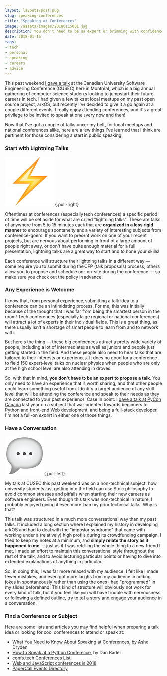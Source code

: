 ```yaml
---
layout: layouts/post.pug
slug: speaking-conferences
title: "Speaking at Conferences"
image: /assets/images/20180115001.jpg
description: You don't need to be an expert or brimming with confidence - just go out and speak!
date: 2018-01-15
tags:
- tech
- personal
- speaking
- careers
- advice
---
```


This past weekend [I gave a talk](http://2018.cusec.net/speakers/#jacob) at the Canadian University Software Engineering Conference (CUSEC) here in Montréal, which is a big annual gathering of computer science students looking to jumpstart their future careers in tech. I had given a few talks at local meetups on my past open source project, arkOS, but recently I've decided to give it a go again at a couple different events. I really enjoy attending conferences, and it's a great privilege to be invited to speak at one every now and then!

Now that I've got a couple of talks under my belt, for local meetups and national conferences alike, here are a few things I've learned that I think are pertinent for those considering a start in public speaking.

### Start with Lightning Talks

![](/assets/images/20180115002.png){.pull-right}

Oftentimes at conferences (especially tech conferences) a specific period of time will be set aside for what are called "lightning talks". These are talks of anywhere from 5 to 15 minutes each that are **organized in a less rigid manner** to encourage spontaneity and a variety of interesting subjects from conference-goers. If you want to present work on one of your recent projects, but are nervous about performing in front of a large amount of people right away, or don't have quite enough material for a full presentation, lightning talks are a great way to start and to hone your skills!

Each conference will structure their lightning talks in a different way &mdash; some require you to submit during the CFP (talk proposals) process, others allow you to propose and schedule one on-site during the conference &mdash; so make sure you check out the policy in advance.

### Any Experience is Welcome

I know that, from personal experience, submitting a talk idea to a conference can be an intimidating process. For me, this was initially because of the thought that I was far from being the smartest person in the room! Tech conferences (especially large regional or national conferences) will attract a lot of experts in their individual fields. This is a great thing, as there usually isn't a shortage of smart people to learn from and to network with.

But here's the thing &mdash; these big conferences attract a pretty wide variety of people, including a lot of intermediates as well as juniors and people just getting started in the field. And these people also need to hear talks that are tailored to their interests or experiences. It does no good for a conference to field 150 expert-level talks on nuclear physics when people who are only at the high school level are also attending in droves.

So, with that in mind, **you don't have to be an expert to propose a talk**. You only need to have an experience that is worth sharing, and that other people could learn something useful from. Identify a target audience of any skill level that will be attending the conference and speak to their needs as they are connected to your past experience. Case in point: I [gave a talk at PyCon Canada](https://2017.pycon.ca/schedule/6/) last year on a subject that was oriented towards beginners to Python and front-end Web development, and being a full-stack developer, I'm not a full-on *expert* in either one of those things.

### Have a Conversation

![](/assets/images/20180115003.png){.pull-left}

My talk at CUSEC this past weekend was on a non-technical subject: how university students just getting into the field can use Stoic philosophy to avoid common stresses and pitfalls when starting their new careers as software engineers. Even though this talk was non-technical in nature, I probably enjoyed giving it even more than my prior technical talks. Why is that?

This talk was structured in a much more conversational way than my past talks. It included a long section where I explained my history in developing arkOS and had to deal with the "impostor syndrome" that came with working under a (relatively) high profile during its crowdfunding campaign. I tried to keep my notes at a minimum, and **simply relate the story as it happened to me** &mdash; just as if I was retelling the whole thing to a new friend I met. I made an effort to maintain this conversational style throughout the rest of the talk, and to avoid lecturing particular points or having to dive into extended explanations of anything in particular.

So, in doing this, I was far more relaxed with my audience. I felt like I made fewer mistakes, and even got more laughs from my audience in adding jokes in spontaneously rather than using the ones I had "programmed" in my slides beforehand. This kind of structure will obviously not work for every kind of talk, but if you feel like you will have trouble with nervousness or following a defined outline, try to tell a story and engage your audience in a conversation.

### Find a Conference or Subject

Here are some lists and articles you may find helpful when preparing a talk idea or looking for cool conferences to attend or speak at:

* [What You Need to Know About Speaking at Conferences](https://www.ashedryden.com/blog/what-you-need-to-know-about-speaking-at-conferences), by Ashe Dryden
* [How to Speak at a Python Conference](https://dbader.org/blog/how-to-speak-at-a-python-conference), by Dan Bader
* [confs.tech Conferences List](https://confs.tech)
* [Web and JavaScript conferences in 2018](https://github.com/asciidisco/web-conferences-2018)
* [PaperCall Events Directory](https://www.papercall.io/events)
